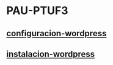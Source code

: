 # PAU-PTUF3

## [configuracion-wordpress](/configuracion-wordpress/README.md)

## [instalacion-wordpress](/instalacion-wordpress/README.md)